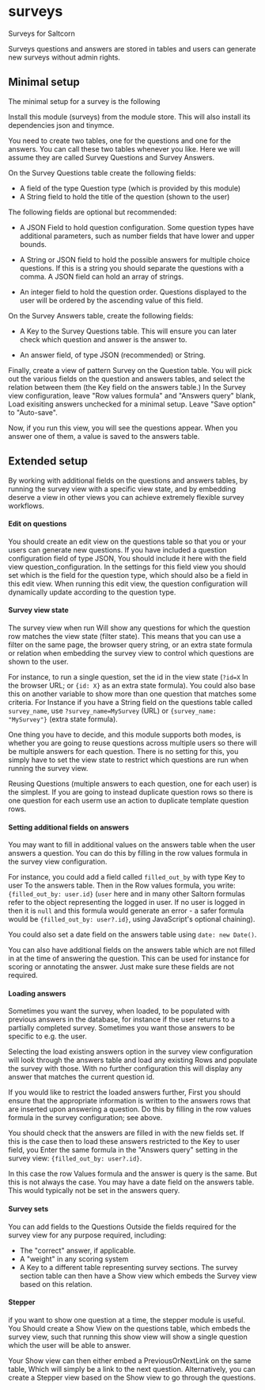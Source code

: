 # surveys

Surveys for Saltcorn

Surveys questions and answers are stored in tables and users can generate new surveys without
admin rights.

## Minimal setup

The minimal setup for a survey is the following

Install this module (surveys) from the module store. This will also install its dependencies json and tinymce.

You need to create two tables, one for the questions and one for the answers. You can call
these two tables whenever you like. Here we will assume they are called Survey Questions and
Survey Answers.

On the Survey Questions table create the following fields:

- A field of the type Question type (which is provided by this module)
- A String field to hold the title of the question (shown to the user)

The following fields are optional but recommended:

- A JSON Field to hold question configuration. Some question types have additional parameters,
  such as number fields that have lower and upper bounds.

- A String or JSON field to hold the possible answers for multiple choice questions. If this
  is a string you should separate the questions with a comma. A JSON field can hold an array
  of strings.

- An integer field to hold the question order. Questions displayed to the user will be ordered
  by the ascending value of this field.

On the Survey Answers table, create the following fields:

- A Key to the Survey Questions table. This will ensure you can later check which question and answer is the answer to.

- An answer field, of type JSON (recommended) or String.

Finally, create a view of pattern Survey on the Question table. You will pick out the various
fields on the question and answers tables, and select the relation between them (the Key field
on the answers table.) In the Survey view configuration, leave "Row values formula" and "Answers query" blank, Load exisiting answers unchecked for a minimal setup. Leave "Save option" to "Auto-save".

Now, if you run this view, you will see the questions appear. When you answer one of them, a value is saved to the answers table.

## Extended setup

By working with additional fields on the questions and answers tables, by running the survey
view with a specific view state, and by embedding deserve a view in other views you can achieve
extremely flexible survey workflows.

#### Edit on questions

You should create an edit view on the questions table so that you or your users can generate new questions. If you have included a question configuration field of type JSON, You should include it here with the field view question_configuration. In the settings for this field view you should set which is the field for the question type, which should also be a field in this edit view. When running this edit view, the question configuration will dynamically update according to the question type.

#### Survey view state

The survey view when run Will show any questions for which the question row matches the view
state (filter state). This means that you can use a filter on the same page, the browser
query string, or an extra state formula or relation when embedding the survey view to control
which questions are shown to the user.

For instance, to run a single question, set the id in the view state (`?id=X` In the browser
URL; or `{id: X}` as an extra state formula). You could also base this on another variable to
show more than one question that matches some criteria. For Instance if you have a String field
on the questions table called `survey_name`, use `?survey_name=MySurvey` (URL) or
`{survey_name: "MySurvey"}` (extra state formula).

One thing you have to decide, and this module supports both modes, is whether you are going to
reuse questions across multiple users so there will be multiple answers for each question.
There is no setting for this, you simply have to set the view state to restrict which
questions are run when running the survey view.

Reusing Questions (multiple answers to each question, one for each user) is the
simplest. If you are going to instead duplicate question rows so there is one question for
each userm use an action to duplicate template question rows.

#### Setting additional fields on answers

You may want to fill in additional values on the answers table when the user answers a question. You can do this by filling in the row values formula in the survey view
configuration.

For instance, you could add a field called `filled_out_by` with type Key to user To the answers table. Then in the Row values formula, you write: `{filled_out_by: user.id}` (`user` here and in many other Saltorn formulas refer to the object representing the logged in user. If no user is logged in then it is `null` and this formula would generate an error - a safer formula would be `{filled_out_by: user?.id}`, using JavaScript's optional chaining).

You could also set a date field on the answers table using `date: new Date()`.

You can also have additional fields on the answers table which are not filled in at the time of answering the question. This can be used for instance for scoring or annotating the answer. Just make sure these fields are not required.

#### Loading answers

Sometimes you want the survey, when loaded, to be populated with previous answers in the database, for instance if the user returns to a partially completed survey. Sometimes you want those answers to be specific to e.g. the user.

Selecting the load existing answers option in the survey view configuration will look through
the answers table and load any existing Rows and populate the survey with those. With no
further configuration this will display any answer that matches the current question id.

If you would like to restrict the loaded answers further, First you should ensure that the
appropriate information is written to the answers rows that are inserted upon answering a
question. Do this by filling in the row values formula in the survey configuration; see above.

You should check that the answers are filled in with the new fields set. If this is the case
then to load these answers restricted to the Key to user field, you Enter the same formula in
the "Answers query" setting in the survey view: `{filled_out_by: user?.id}`.

In this case the row Values formula and the answer is query is the same. But this is not always
the case. You may have a date field on the answers table. This would typically not be set in
the answers query.

#### Survey sets

You can add fields to the Questions Outside the fields required for the survey view for any
purpose required, including:

- The "correct" answer, if applicable.
- A "weight" in any scoring system
- A Key to a different table representing survey sections. The survey section table can then have a Show view which embeds the Survey view based on this relation.

#### Stepper

if you want to show one question at a time, the stepper module is useful. You Should create a
Show View on the questions table, which embeds the survey view, such that running this show view will show a single question which the user will be able to answer.

Your Show view can then either embed a PreviousOrNextLink on the same table, Which will simply be a link to the next question. Alternatively, you can create a Stepper view based on the Show view to go through the questions.
